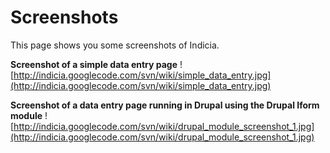 # Screenshots #

This page shows you some screenshots of Indicia.

**Screenshot of a simple data entry page**
![http://indicia.googlecode.com/svn/wiki/simple_data_entry.jpg](http://indicia.googlecode.com/svn/wiki/simple_data_entry.jpg)

**Screenshot of a data entry page running in Drupal using the Drupal Iform module**
![http://indicia.googlecode.com/svn/wiki/drupal_module_screenshot_1.jpg](http://indicia.googlecode.com/svn/wiki/drupal_module_screenshot_1.jpg)